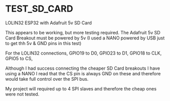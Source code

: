 # TEST_SD_CARD
LOLIN32 ESP32 with Adafruit 5v SD Card

This appears to be working, but more testing required.
The Adafruit 5v SD Card Breakout must be powered by 5v (I used a NANO powered by USB just to get thh 5v & GND pins in this test)

For the LOLIN32 connections,
  GPIO19 to D0,
  GPIO23 to D1,
  GPIO18 to CLK,
  GPIO5 to CS,
  
  Although I had success connecting the cheaper SD Card breakouts I have using a NANO I read that the CS pin is always GND on these
  and therefore would take full control over the SPI bus.
  
  My project will required up to 4 SPI slaves and therefore the cheap ones were not tested. 
